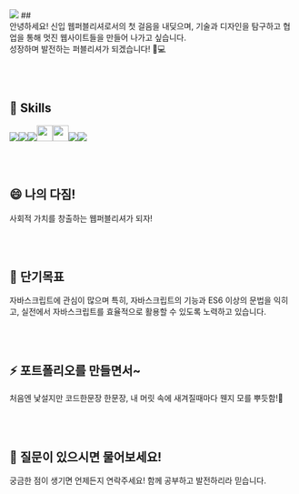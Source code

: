 <img src="https://capsule-render.vercel.app/api?type=wave&color=#2AF563&height=300&section=header&text=About%20Me!&fontSize=90" />
##
</br>
안녕하세요! 신입 웹퍼블리셔로서의 첫 걸음을 내딪으며, 기술과 디자인을 탐구하고 협업을 통해 멋진 웹사이트들을 만들어 나가고 싶습니다.
</br>
성장하며 발전하는 퍼블리셔가 되겠습니다! 🚀💻

</br></br>


## 🔧 Skills

<img src="https://img.shields.io/badge/github-181717?style=for-the-badge&logo=github&logoColor=white"><img src="https://img.shields.io/badge/adobephotoshop-31A8FF?style=for-the-badge&logo=adobephotoshop&logoColor=white"><img src="https://img.shields.io/badge/figma-F24E1E?style=for-the-badge&logo=figma&logoColor=white"><img src="https://img.shields.io/badge/html5-E34F26?style=flat-square&logo=html5&logoColor=white" height="28"><img src="https://img.shields.io/badge/css3-1572B6?style=flat-square&logo=css&logoColor=white" height="28"><img src="https://img.shields.io/badge/jquery-0769AD?style=for-the-badge&logo=jquery&logoColor=white"><img src="https://img.shields.io/badge/javascript-F7DF1E?style=for-the-badge&logo=javascript&logoColor=white">


</br></br>


## 😄 나의 다짐!
사회적 가치를 창출하는 웹퍼블리셔가 되자!

</br></br>

## 🌱 단기목표

자바스크립트에 관심이 많으며 특히,  자바스크립트의 기능과 ES6 이상의 문법을 익히고, 실전에서 자바스크립트를 효율적으로 활용할 수 있도록 노력하고 있습니다.

</br></br>

## ⚡ 포트폴리오를 만들면서~
처음엔 낯설지만 코드한문장 한문장, 내 머릿 속에 새겨질때마다 웬지 모를 뿌듯함!💪

</br></br>

## 💬 질문이 있으시면 물어보세요!
궁금한 점이 생기면 언제든지 연락주세요! 함께 공부하고 발전하리라 믿습니다.

